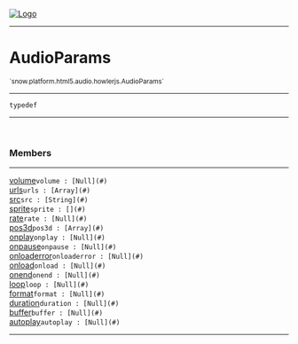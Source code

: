 
[![Logo](../../../../../../images/logo.png)](../../../../../../api/index.html)

---



<h1>AudioParams</h1>
<small>`snow.platform.html5.audio.howlerjs.AudioParams`</small>



---

`typedef`

---

&nbsp;
&nbsp;



<h3>Members</h3> <hr/><span class="member apipage">
                <a name="volume"><a class="lift" href="#volume">volume</a></a><code class="signature apipage">volume : [Null](#)</code><br/></span>
            <span class="small_desc_flat"></span><span class="member apipage">
                <a name="urls"><a class="lift" href="#urls">urls</a></a><code class="signature apipage">urls : [Array](#)</code><br/></span>
            <span class="small_desc_flat"></span><span class="member apipage">
                <a name="src"><a class="lift" href="#src">src</a></a><code class="signature apipage">src : [String](#)</code><br/></span>
            <span class="small_desc_flat"></span><span class="member apipage">
                <a name="sprite"><a class="lift" href="#sprite">sprite</a></a><code class="signature apipage">sprite : [](#)</code><br/></span>
            <span class="small_desc_flat"></span><span class="member apipage">
                <a name="rate"><a class="lift" href="#rate">rate</a></a><code class="signature apipage">rate : [Null](#)</code><br/></span>
            <span class="small_desc_flat"></span><span class="member apipage">
                <a name="pos3d"><a class="lift" href="#pos3d">pos3d</a></a><code class="signature apipage">pos3d : [Array](#)</code><br/></span>
            <span class="small_desc_flat"></span><span class="member apipage">
                <a name="onplay"><a class="lift" href="#onplay">onplay</a></a><code class="signature apipage">onplay : [Null](#)</code><br/></span>
            <span class="small_desc_flat"></span><span class="member apipage">
                <a name="onpause"><a class="lift" href="#onpause">onpause</a></a><code class="signature apipage">onpause : [Null](#)</code><br/></span>
            <span class="small_desc_flat"></span><span class="member apipage">
                <a name="onloaderror"><a class="lift" href="#onloaderror">onloaderror</a></a><code class="signature apipage">onloaderror : [Null](#)</code><br/></span>
            <span class="small_desc_flat"></span><span class="member apipage">
                <a name="onload"><a class="lift" href="#onload">onload</a></a><code class="signature apipage">onload : [Null](#)</code><br/></span>
            <span class="small_desc_flat"></span><span class="member apipage">
                <a name="onend"><a class="lift" href="#onend">onend</a></a><code class="signature apipage">onend : [Null](#)</code><br/></span>
            <span class="small_desc_flat"></span><span class="member apipage">
                <a name="loop"><a class="lift" href="#loop">loop</a></a><code class="signature apipage">loop : [Null](#)</code><br/></span>
            <span class="small_desc_flat"></span><span class="member apipage">
                <a name="format"><a class="lift" href="#format">format</a></a><code class="signature apipage">format : [Null](#)</code><br/></span>
            <span class="small_desc_flat"></span><span class="member apipage">
                <a name="duration"><a class="lift" href="#duration">duration</a></a><code class="signature apipage">duration : [Null](#)</code><br/></span>
            <span class="small_desc_flat"></span><span class="member apipage">
                <a name="buffer"><a class="lift" href="#buffer">buffer</a></a><code class="signature apipage">buffer : [Null](#)</code><br/></span>
            <span class="small_desc_flat"></span><span class="member apipage">
                <a name="autoplay"><a class="lift" href="#autoplay">autoplay</a></a><code class="signature apipage">autoplay : [Null](#)</code><br/></span>
            <span class="small_desc_flat"></span>







---

&nbsp;
&nbsp;
&nbsp;
&nbsp;